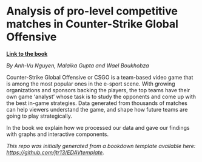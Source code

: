 # Analysis of pro-level competitive matches in Counter-Strike Global Offensive

**[Link to the book](https://anhvung.github.io/csgo_pro_matches_analysis/)**

*By Anh-Vu Nguyen, Malaika Gupta and Wael Boukhobza*

Counter-Strike Global Offensive or CSGO is a team-based video game that is among the most popular ones in the e-sport scene. With growing organizations and sponsors backing the players, the top teams have their own game ‘analyst’ whose task is to study the opponents and come up with the best in-game strategies. Data generated from thousands of matches can help viewers understand the game, and shape how future teams are going to play strategically.

In the book we explain how we processed our data and gave our findings with graphs and interactive components.

*This repo was initially generated from a bookdown template available here: https://github.com/jtr13/EDAVtemplate.*


